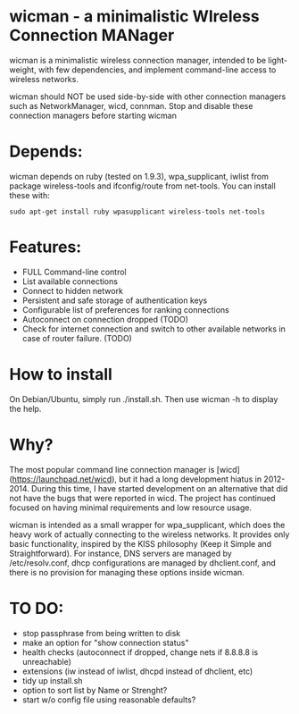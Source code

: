 # wicman - a minimalistic WIreless Connection MANager

wicman is a minimalistic wireless connection manager,
intended to be light-weight, with few dependencies, 
and implement command-line access to wireless networks.

wicman should NOT be used side-by-side with other connection
managers such as NetworkManager, wicd, connman. Stop and disable
these connection managers before starting wicman

# Depends:
wicman depends on ruby (tested on 1.9.3), wpa_supplicant, iwlist from package wireless-tools
and ifconfig/route from net-tools. You can install these with:
```
sudo apt-get install ruby wpasupplicant wireless-tools net-tools
```

# Features:
- FULL Command-line control
- List available connections
- Connect to hidden network
- Persistent and safe storage of authentication keys
- Configurable list of preferences for ranking connections
- Autoconnect on connection dropped (TODO)
- Check for internet connection and switch to other available networks
  in case of router failure. (TODO)

# How to install
On Debian/Ubuntu, simply run ./install.sh. Then use wicman -h to display
the help.

# Why?

The most popular command line connection manager is [wicd] (https://launchpad.net/wicd),
but it had a long development hiatus in 2012-2014. During this time, I
have started development on an alternative that did not have the bugs
that were reported in wicd. The project has continued focused on having minimal
requirements and low resource usage.

wicman is intended as a small wrapper for wpa_supplicant, which does the 
heavy work of actually connecting to the wireless networks. It provides
only basic functionality, inspired by the KISS philosophy (Keep it Simple
and Straightforward). For instance, DNS servers are managed by 
/etc/resolv.conf, dhcp configurations are managed by dhclient.conf,
and there is no provision for managing these options inside wicman.

# TO DO:
- stop passphrase from being written to disk
- make an option for "show connection status"
- health checks (autoconnect if dropped, change nets if 8.8.8.8 is unreachable)
- extensions (iw instead of iwlist, dhcpd instead of dhclient, etc)
- tidy up install.sh
- option to sort list by Name or Strenght?
- start w/o config file using reasonable defaults?
